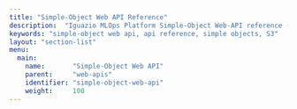 ```yaml
---
title: "Simple-Object Web API Reference"
description:  "Iguazio MLOps Platform Simple-Object Web-API reference (AWS S3 API equivalent)"
keywords: "simple-object web api, api reference, simple objects, S3"
layout: "section-list"
menu:
  main:
    name:       "Simple-Object Web API"
    parent:     "web-apis"
    identifier: "simple-object-web-api"
    weight:     100
---
```


